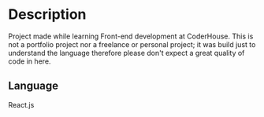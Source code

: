 # Description
Project made while learning Front-end development at CoderHouse.
This is not a portfolio project nor a freelance or personal project; it was build just to understand the language therefore please don't expect a great quality of code in here.

## Language
React.js
